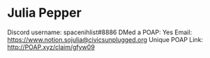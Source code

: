 # Julia Pepper

Discord username: spacenihlist#8886
DMed a POAP: Yes
Email: https://www.notion.sojulia@civicsunplugged.org
Unique POAP Link: http://POAP.xyz/claim/gfyw09
